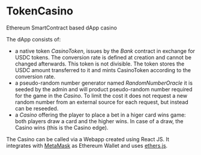 # TokenCasino
Ethereum SmartContract based dApp casino

The dApp consists of:
* a native token *CasinoToken*, issues by the *Bank* contract in exchange for USDC tokens. The conversion rate is defined at creation  and cannot be changed afterwards. This token is not divisible. The token stores the USDC amount transferred to it and mints CasinoToken according to the conversion rate.
* a pseudo-random number generator named *RandomNumberOracle* it is seeded by the admin and will product pseudo-random number required for the game in the *Casino*. To limit the cost it does not request a new random number from an external source for each request, but instead can be reseeded.
* a *Casino* offering the player to place a bet in a higer card wins game: both players draw a card and the higher wins. In case of a draw, the Casino wins (this is the Casino edge).

The Casino can be called via a Webapp created using React JS. It integrates with [MetaMask](https://metamask.io/) as Ethereum Wallet and uses [ethers.js](https://docs.ethers.io/v5/).
